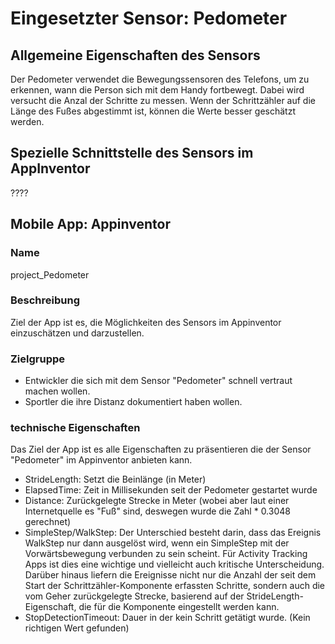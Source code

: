 # Eingesetzter Sensor: Pedometer

## Allgemeine Eigenschaften des Sensors
Der Pedometer verwendet die Bewegungssensoren des Telefons, um zu erkennen, wann die Person sich mit dem Handy fortbewegt. Dabei wird versucht die Anzal der Schritte zu messen. Wenn der Schrittzähler auf die Länge des Fußes abgestimmt ist, können die Werte besser geschätzt werden.

## Spezielle Schnittstelle des Sensors im AppInventor
????

## Mobile App: Appinventor

### Name
project_Pedometer

### Beschreibung
Ziel der App ist es, die Möglichkeiten des Sensors im Appinventor einzuschätzen und darzustellen.

### Zielgruppe
- Entwickler die sich mit dem Sensor "Pedometer" schnell vertraut machen wollen.
- Sportler die ihre Distanz dokumentiert haben wollen.

### technische Eigenschaften
Das Ziel der App ist es alle Eigenschaften zu präsentieren die der Sensor "Pedometer" im Appinventor anbieten kann. 
- StrideLength: Setzt die Beinlänge (in Meter)
- ElapsedTime: Zeit in Millisekunden seit der Pedometer gestartet wurde
- Distance: Zurückgelegte Strecke in Meter (wobei aber laut einer Internetquelle es "Fuß" sind, deswegen wurde die Zahl * 0.3048 gerechnet)
- SimpleStep/WalkStep: Der Unterschied besteht darin, dass das Ereignis WalkStep nur dann ausgelöst wird, wenn ein SimpleStep mit der Vorwärtsbewegung verbunden zu sein scheint. Für Activity Tracking Apps ist dies eine wichtige und vielleicht auch kritische Unterscheidung. Darüber hinaus liefern die Ereignisse nicht nur die Anzahl der seit dem Start der Schrittzähler-Komponente erfassten Schritte, sondern auch die vom Geher zurückgelegte Strecke, basierend auf der StrideLength-Eigenschaft, die für die Komponente eingestellt werden kann.
- StopDetectionTimeout: Dauer in der kein Schritt getätigt wurde. (Kein richtigen Wert gefunden)
